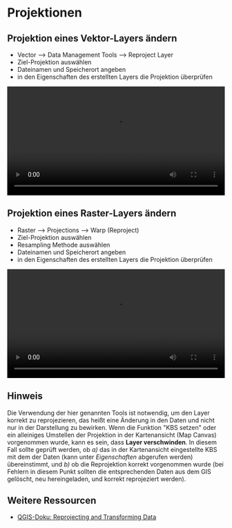 # Projektionen

## Projektion eines Vektor-Layers ändern
* Vector --> Data Management Tools --> Reproject Layer
* Ziel-Projektion auswählen
* Dateinamen und Speicherort angeben
* in den Eigenschaften des erstellten Layers die Projektion überprüfen

<video width="100%" controls src="https://courses.gistools.geog.uni-heidelberg.de/giscience/gis-einfuehrung/-/wikis/uploads/QGIS/videos/qgis_reproject_vector.mp4"></video>

## Projektion eines Raster-Layers ändern
* Raster --> Projections --> Warp (Reproject)
* Ziel-Projektion auswählen
* Resampling Methode auswählen
* Dateinamen und Speicherort angeben
* in den Eigenschaften des erstellten Layers die Projektion überprüfen

<video width="100%" controls src="https://courses.gistools.geog.uni-heidelberg.de/giscience/gis-einfuehrung/-/wikis/uploads/QGIS/videos/qgis_reproject_raster.mp4"></video>

## Hinweis
Die Verwendung der hier genannten Tools ist notwendig, um den Layer korrekt zu reprojezieren, das heißt eine Änderung in den Daten und nicht nur in der Darstellung zu bewirken. Wenn die Funktion "KBS setzen" oder ein alleiniges Umstellen der Projektion in der Kartenansicht (Map Canvas) vorgenommen wurde, kann es sein, dass **Layer verschwinden**. In diesem Fall sollte geprüft werden, ob *a)* das in der Kartenansicht eingestellte KBS mit dem der Daten (kann unter *Eigenschaften* abgerufen werden) übereinstimmt, und *b)* ob die Reprojektion korrekt vorgenommen wurde (bei Fehlern in diesem Punkt sollten die entsprechenden Daten aus dem GIS gelöscht, neu hereingeladen, und korrekt reprojeziert werden).

## Weitere Ressourcen
* [QGIS-Doku: Reprojecting and Transforming Data](https://docs.qgis.org/3.4/de/docs/training_manual/vector_analysis/reproject_transform.html)
